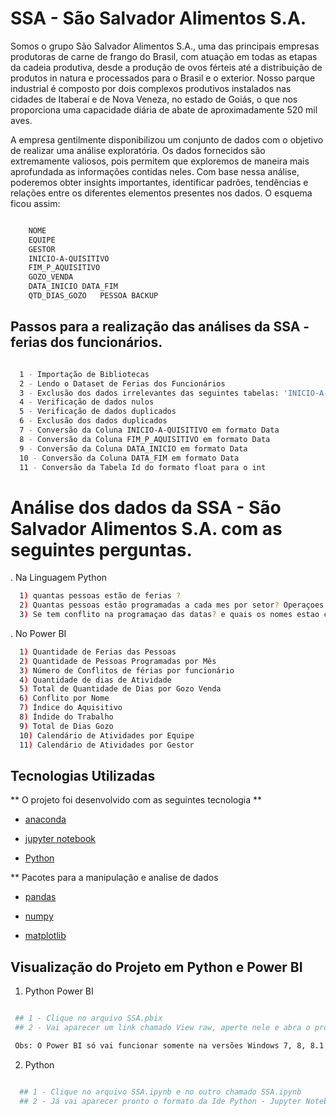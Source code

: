 # SSA - São Salvador Alimentos S.A.

Somos o grupo São Salvador Alimentos S.A., uma das principais empresas produtoras de carne de frango do Brasil, com atuação em todas as etapas da cadeia produtiva, desde a produção de ovos férteis até a distribuição de produtos in natura e processados para o Brasil e o exterior. 
Nosso parque industrial é composto por dois complexos produtivos instalados nas cidades de Itaberaí e de Nova Veneza, no estado de Goiás, o que nos proporciona uma capacidade diária de abate de aproximadamente 520 mil aves.

A empresa gentilmente disponibilizou um conjunto de dados com o objetivo de realizar uma análise exploratória. Os dados fornecidos são extremamente valiosos, 
pois permitem que exploremos de maneira mais aprofundada as informações contidas neles. Com base nessa análise, poderemos obter insights importantes, identificar padrões, tendências e relações entre 
os diferentes elementos presentes nos dados. O esquema ficou assim: 

```bash

    NOME
    EQUIPE
    GESTOR
    INICIO-A-QUISITIVO
    FIM_P_AQUISITIVO
    GOZO_VENDA
    DATA_INICIO	DATA_FIM
    QTD_DIAS_GOZO	PESSOA BACKUP

```
## Passos para a realização das análises da SSA - ferias dos funcionários. 

```bash

  1 - Importação de Bibliotecas
  2 - Lendo o Dataset de Ferias dos Funcionários
  3 - Exclusão dos dados irrelevantes das seguintes tabelas: 'INICIO-A-QUISITIVO', 'FIM_P_AQUISITIVO', 'GOZO_VENDA', 'DATA_INICIO', 'DATA_FIM', 'PESSOA BACKUP'
  4 - Verificação de dados nulos
  5 - Verificação de dados duplicados
  6 - Exclusão dos dados duplicados
  7 - Conversão da Coluna INICIO-A-QUISITIVO em formato Data
  8 - Conversão da Coluna FIM_P_AQUISITIVO em formato Data
  9 - Conversão da Coluna DATA_INICIO em formato Data
  10 - Conversão da Coluna DATA_FIM em formato Data
  11 - Conversão da Tabela Id do formato float para o int

```

# Análise dos dados da SSA - São Salvador Alimentos S.A. com as seguintes perguntas.

. Na Linguagem Python 

```bash
  1) quantas pessoas estão de ferias ?
  2) Quantas pessoas estão programadas a cada mes por setor? Operaçoes - Governança - Delivery - Soluçoes - arquitetura.
  3) Se tem conflito na programaçao das datas? e quais os nomes estao chocando as ferias.
```

. No Power BI 

```bash
  1) Quantidade de Ferias das Pessoas
  2) Quantidade de Pessoas Programadas por Mês
  3) Número de Conflitos de férias por funcionário
  4) Quantidade de dias de Atividade
  5) Total de Quantidade de Dias por Gozo Venda
  6) Conflito por Nome
  7) Índice do Aquisitivo
  8) Índide do Trabalho
  9) Total de Dias Gozo
  10) Calendário de Atividades por Equipe 
  11) Calendário de Atividades por Gestor
```

## Tecnologias Utilizadas  

** O projeto foi desenvolvido com as seguintes tecnologia ** 

- [anaconda](https://www.anaconda.com/) 

- [jupyter notebook](https://jupyter.org/)

- [Python](https://www.python.org/) 

** Pacotes para a manipulação e analise de dados 

- [pandas](https://harve.com.br/blog/programacao-python-blog/pandas-python-vantagens-e-como-comecar/)

- [numpy](https://numpy.org/)

- [matplotlib](https://matplotlib.org/)

## Visualização do Projeto em Python e Power BI 

 1. Python Power BI

 ```bash

  ## 1 - Clique no arquivo SSA.pbix 
  ## 2 - Vai aparecer um link chamado View raw, aperte nele e abra o projeto no Power BI Desktop

  Obs: O Power BI só vai funcionar somente na versões Windows 7, 8, 8.1, 10 ou 11

```
 2. Python
    
```bash

  ## 1 - Clique no arquivo SSA.ipynb e no outro chamado SSA.ipynb
  ## 2 - Já vai aparecer pronto o formato da Ide Python - Jupyter Notebook para a visualização do código 

```

